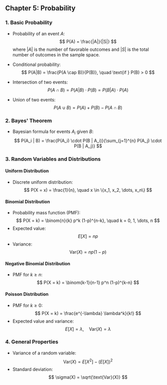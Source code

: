 ## Chapter 5: Probability

### 1. **Basic Probability**
- Probability of an event $A$:
  $$
  P(A) = \frac{|A|}{|S|}
 $$
  where $|A|$ is the number of favorable outcomes and $|S|$ is the total number of outcomes in the sample space.

- Conditional probability:
  $$
  P(A|B) = \frac{P(A \cap B)}{P(B)}, \quad \text{if } P(B) > 0
 $$

- Intersection of two events:
  $$
  P(A \cap B) = P(A|B) \cdot P(B) = P(B|A) \cdot P(A)
 $$

- Union of two events:
  $$
  P(A \cup B) = P(A) + P(B) - P(A \cap B)
 $$

### 2. **Bayes' Theorem**
- Bayesian formula for events $A_i$ given $B$:
  $$
  P(A_i | B) = \frac{P(A_i) \cdot P(B | A_i)}{\sum_{j=1}^{n} P(A_j) \cdot P(B | A_j)}
 $$

### 3. **Random Variables and Distributions**

#### Uniform Distribution
- Discrete uniform distribution:
  $$
  P(X = x) = \frac{1}{n}, \quad x \in \{x_1, x_2, \dots, x_n\}
 $$

#### Binomial Distribution
- Probability mass function (PMF):
  $$
  P(X = k) = \binom{n}{k} p^k (1-p)^{n-k}, \quad k = 0, 1, \dots, n
 $$
- Expected value:
  $$
  E[X] = np
 $$
- Variance:
  $$
  \text{Var}(X) = np(1-p)
 $$

#### Negative Binomial Distribution
- PMF for $k \geq n$:
  $$
  P(X = k) = \binom{k-1}{n-1} p^n (1-p)^{k-n}
 $$

#### Poisson Distribution
- PMF for $k \geq 0$:
  $$
  P(X = k) = \frac{e^{-\lambda} \lambda^k}{k!}
 $$
- Expected value and variance:
  $$
  E[X] = \lambda, \quad \text{Var}(X) = \lambda
 $$

### 4. **General Properties**
- Variance of a random variable:
  $$
  \text{Var}(X) = E[X^2] - (E[X])^2
 $$
- Standard deviation:
  $$
  \sigma(X) = \sqrt{\text{Var}(X)}
 $$
